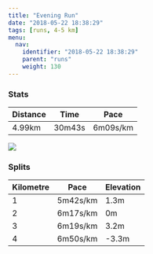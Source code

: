 ```yaml
---
title: "Evening Run"
date: "2018-05-22 18:38:29"
tags: [runs, 4-5 km]
menu:
  nav:
    identifier: "2018-05-22 18:38:29"
    parent: "runs"
    weight: 130
---
```


### Stats

| Distance | Time | Pace |
|----------|------|------|
|4.99km|30m43s|6m09s/km|

<img src='https://maps.googleapis.com/maps/api/staticmap?maptype=roadmap&path=enc:ewjeIdnyLvEwD_AcAzEhF~ArHa@lFsBt@zJxEfI|O~GjVfGbe@k@uAx@jj@kArKfAwg@u@eNl@dBwHug@sFkSyIyOqE_A_EiFuEkP?mFmBwDp@vC}AbA&key=AIzaSyAfqMeaZ1CCJFGP5cWud__oZnT_Pybg-1M&size=800x800&markers=color:yellow|label:S|53.47203,-2.26547&markers=color:green|label:F|53.47248999999998,-2.2643700000000004'>

### Splits

| Kilometre | Pace | Elevation |
|------|------|-----------|
|1|5m42s/km|1.3m|
|2|6m17s/km|0m|
|3|6m19s/km|3.2m|
|4|6m50s/km|-3.3m|
